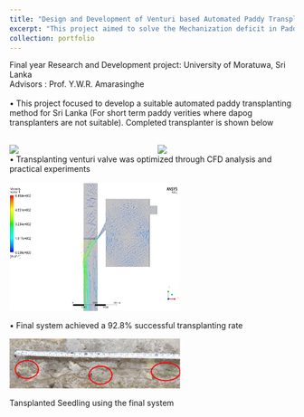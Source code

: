 ```yaml
---
title: "Design and Development of Venturi based Automated Paddy Transplanting Machine"
excerpt: "This project aimed to solve the Mechanization deficit in Paddy Transplanting in Sri Lanka <br/><br/><img src='/images/IMG_20210803_101720.jpg' style='width:60%'>"
collection: portfolio
---
```

Final year Research and Development project: University of Moratuwa, Sri Lanka<br/>
Advisors : Prof. Y.W.R. Amarasinghe<br/>
<br/>
• This project focused to develop a suitable automated paddy transplanting method for Sri Lanka (For short term
paddy verities where dapog transplanters are not suitable). Completed transplanter is shown below<br/>
<br/>
<div>
<img src='/images/IMG_20210723_174648.jpg' style='width:48%' align="right">
<img src='/images/IMG_20210803_101720.jpg' style='width:48%' align="left">
  </div>
<div>
  <br/>
• Transplanting venturi valve was optimized through CFD analysis and practical experiments<br/>
  <br/>
   <div id="container"> 
     <img src="/images/Picture1.png" style='width:60%' /> 
     <p id="text">• Final system achieved a 92.8% successful transplanting rate</p> 
 </div>
 
  
  <div id="container"> 
     <img src="/images/Screenshot 2022-12-14 212140.png" style='width:60%' /> 
     <p id="text">Tansplanted Seedling using the final system</p> 
 </div>
<!-- ---
title: "Design and Development of Venturi based Automated Paddy Transplanting Machine"<br/>
excerpt: "This project aimed to solve the Mechanization deficit in Paddy Transplanting in Sri Lanka <br/><img src='/images/IMG_20210803_101720.jp' style='width:60%'>"

collection: portfolio
---  -->
